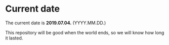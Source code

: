 # Current date

The current date is **2019.07.04.** (YYYY.MM.DD.)

This repository will be good when the world ends, so we will know how long it lasted.